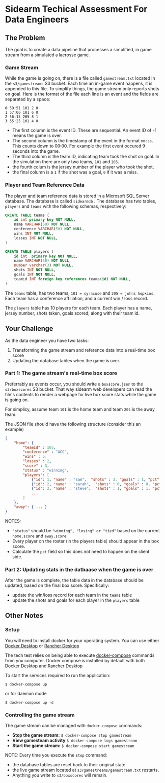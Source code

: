 
# Sidearm Techical Assessment For Data Engineers

## The Problem

The goal is to create a data pipeline that processes a simplified, in game stream from a simulated a lacrosse game.

### Game Stream 

While the game is going on, there is a file called `gamestream.txt` located in the  `s3/gamestreams` S3 bucket. Each time an in-game event happens, it is appended to this file.
To simplify things, the game stream only reports shots on goal. Here is the format of the file each line is an event and the fields are separated by a space:

```
0 59:51 101 2 0
1 57:06 101 6 0
2 56:13 205 8 1
3 55:25 101 4 0
```

- The first column is the event ID. These are sequential. An event ID of -1 means the game is over.
- The second column is the timestamp of the event in the format `mm:ss`. This counts down to 00:00. For example the first event occured 9 seconds into the game.
- The third column is the team ID, indicating team took the shot on goal. In the simulation there are only two teams, `101` and `205`.
- the fourth colum is the jersey number of the player who took the shot.
- the final column is a `1` if the shot was a goal, `0` if it was a miss.

### Player and Team Reference Data

The player and team reference data is stored in a Microsoft SQL Server database.  The database is called `sidearmdb` . The database has two tables, `players` and `teams` with the following schemas, respectively:

```sql
CREATE TABLE teams (
    id int primary key NOT NULL,
    name VARCHAR(50) NOT NULL,
    conference VARCHAR(50) NOT NULL,
    wins INT NOT NULL,
    losses INT NOT NULL,
)

CREATE TABLE players (
    id int  primary key NOT NULL,
    name VARCHAR(50) NOT NULL,
    number varchar(3) NOT NULL,
    shots INT NOT NULL,
    goals INT NOT NULL,
    teamid INT foreign key references teams(id) NOT NULL,
)
```

The `teams` table, has two teams, `101 = syracuse` and `205 = johns hopkins`.  Each team has a conference affiliation, and a current win / loss record.

The `players` table has 10 players for each team. Each player has a name, jersey number, shots taken, goals scored, along with their team id.

## Your Challenge

As the data engineer you have two tasks:

1. Transforming the game stream and reference data into a real-time box score
2. Updating the database tables when the game is over.

### Part 1: The game stream's real-time box score

Preferrably as events occur, you should write a `boxscore.json` to the `s3/boxscores` S3 bucket. That way sidearm web developers can read the file's contents to render a webpage for live box score stats while the game is going on.

For simplicy, assume team `101` is the home team and team `205` is the away team.  

The JSON file should have the following structure (consider this an example)

```json
{
    "home": {
        "teamid" : 105,
        "conference" : "ACC",
        "wins" : 5,
        "losses" : 2,
        "score" : 3,
        "status" : "winning",
        "players": [
            {"id": 1, "name" : "sam",  "shots" : 3, "goals" : 1, "pct" : 0.33 },
            {"id": 2, "name" : "sarah",  "shots" : 0, "goals" : 0, "pct" : 0.00 },
            {"id": 3, "name" : "steve",  "shots" : 1, "goals" : 1, "pct" : 1.00 },
            ...
        ]
    },
    "away": { ... }
}
```

NOTES:

- `"status"` should be `"winning", "losing" or "tied"` based on the current `home.score` and `away.score`
- Every player on the roster (in the players table) should appear in the box score.
- Calculate the `pct` field so this does not need to happen on the client side.

### Part 2: Updating stats in the datbaase when the game is over

After the game is complete, the table data in the database should be updated, based on the final box score. Specifically:
- update the win/loss record for each team in the `teams` table
- update the shots and goals for each player in the `players` table

## Other Notes

### Setup
You will need to install docker for your operating system. You can use either [Docker Desktop](https://www.docker.com/products/docker-desktop/) or [Rancher Desktop](https://rancherdesktop.io/)

The tech test relies on being able to execute [docker-compose](https://docs.docker.com/compose/) commands from you computer. Docker compose is installed by default with both Docker Desktop and Rancher Desktop

To start the services required to run the application:

```
$ docker-compose up
```

or for daemon mode

```
$ docker-compose up -d 
```

### Controlling the game stream

The game stream can be managed with `docker-compose` commands:

- **Stop the game stream:** `$ docker-compose stop gamestream`
- **View gamesteam activity** `$ docker-compose logs gamestream`
- **Start the game stream:** `$ docker-compose start gamestream`


NOTE: Every time you execute the `stop` command:
- the database tables are reset back to their original state.
- the live game stream located at `s3/gamestreams/gamestream.txt` restarts.
- Anything you write to `s3/boxscores` will remain.

